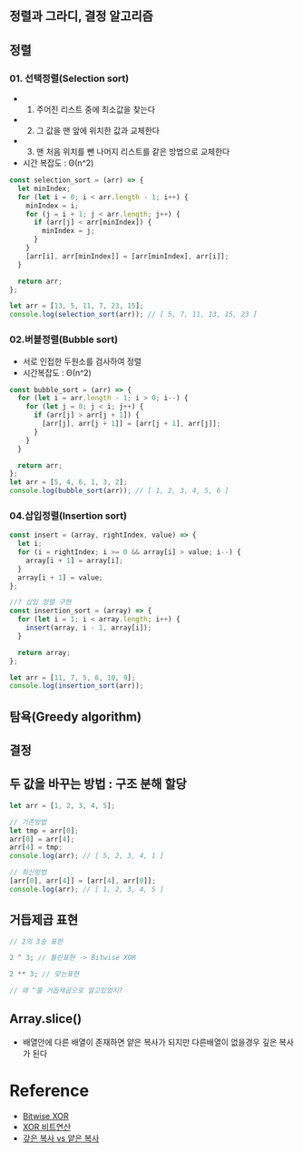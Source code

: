 ## 정렬과 그라디, 결정 알고리즘

## 정렬

### 01. 선택정렬(Selection sort)

- 1.  주어진 리스트 중에 최소값을 찾는다
- 2.  그 값을 맨 앞에 위치한 값과 교체한다
- 3.  맨 처음 위치를 뺀 나머지 리스트를 같은 방법으로 교체한다
- 시간 복잡도 : Θ(n^2)

```js
const selection_sort = (arr) => {
  let minIndex;
  for (let i = 0; i < arr.length - 1; i++) {
    minIndex = i;
    for (j = i + 1; j < arr.length; j++) {
      if (arr[j] < arr[minIndex]) {
        minIndex = j;
      }
    }
    [arr[i], arr[minIndex]] = [arr[minIndex], arr[i]];
  }

  return arr;
};

let arr = [13, 5, 11, 7, 23, 15];
console.log(selection_sort(arr)); // [ 5, 7, 11, 13, 15, 23 ]
```

### 02.버블정렬(Bubble sort)

- 서로 인접한 두원소를 검사하여 정렬
- 시간복잡도 : Θ(n^2)

```js
const bubble_sort = (arr) => {
  for (let i = arr.length - 1; i > 0; i--) {
    for (let j = 0; j < i; j++) {
      if (arr[j] > arr[j + 1]) {
        [arr[j], arr[j + 1]] = [arr[j + 1], arr[j]];
      }
    }
  }

  return arr;
};
let arr = [5, 4, 6, 1, 3, 2];
console.log(bubble_sort(arr)); // [ 1, 2, 3, 4, 5, 6 ]
```

### 04.삽입정렬(Insertion sort)

```js
const insert = (array, rightIndex, value) => {
  let i;
  for (i = rightIndex; i >= 0 && array[i] > value; i--) {
    array[i + 1] = array[i];
  }
  array[i + 1] = value;
};

//? 삽입 정렬 구현
const insertion_sort = (array) => {
  for (let i = 1; i < array.length; i++) {
    insert(array, i - 1, array[i]);
  }

  return array;
};

let arr = [11, 7, 5, 6, 10, 9];
console.log(insertion_sort(arr));
```

## 탐욕(Greedy algorithm)

## 결정

## 두 값을 바꾸는 방법 : 구조 분해 할당

```js
let arr = [1, 2, 3, 4, 5];

// 기존방법
let tmp = arr[0];
arr[0] = arr[4];
arr[4] = tmp;
console.log(arr); // [ 5, 2, 3, 4, 1 ]

// 최신방법
[arr[0], arr[4]] = [arr[4], arr[0]];
console.log(arr); // [ 1, 2, 3, 4, 5 ]
```

## 거듭제곱 표현

```js
// 2의 3승 표현

2 ^ 3; // 틀린표현 -> Bitwise XOR

2 ** 3; // 맞는표현

// 왜 ^를 거듭제곱으로 알고있었지?
```

## Array.slice()

- 배열안에 다른 배열이 존재하면 얕은 복사가 되지만 다른배열이 없을경우 깊은 복사가 된다

# Reference

- [Bitwise XOR](https://developer.mozilla.org/en-US/docs/Web/JavaScript/Reference/Operators/Bitwise_XOR)
- [XOR 비트연산](https://ko.khanacademy.org/computing/computer-science/cryptography/ciphers/a/xor-bitwise-operation)
- [갚은 복사 vs 얕은 복사](https://zzang9ha.tistory.com/372)
